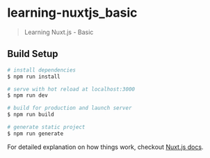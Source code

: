 # learning-nuxtjs_basic

> Learning Nuxt.js - Basic

## Build Setup

``` bash
# install dependencies
$ npm run install

# serve with hot reload at localhost:3000
$ npm run dev

# build for production and launch server
$ npm run build

# generate static project
$ npm run generate
```

For detailed explanation on how things work, checkout [Nuxt.js docs](https://nuxtjs.org).
